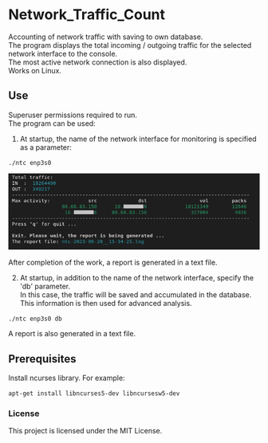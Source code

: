 # Network_Traffic_Count
Accounting of network traffic with saving to own database.</br>
The program displays the total incoming / outgoing traffic for the selected network interface to the console.</br>
The most active network connection is also displayed.</br>
Works on Linux.</br>

## Use
Superuser permissions required to run.</br>
The program can be used:</br>

1. At startup, the name of the network interface for monitoring is specified as a parameter:</br>
```
./ntc enp3s0
```
![](/screenshot/ntc_without_db.png)

   After completion of the work, a report is generated in a text file.</br>


2. At startup, in addition to the name of the network interface, specify the 'db' parameter.</br>
In this case, the traffic will be saved and accumulated in the database. This information is then used for advanced analysis.</br>
```
./ntc enp3s0 db
```

   A report is also generated in a text file.</br>

## Prerequisites

Install ncurses library. For example:

```
apt-get install libncurses5-dev libncursesw5-dev
```

### License

This project is licensed under the MIT License.

